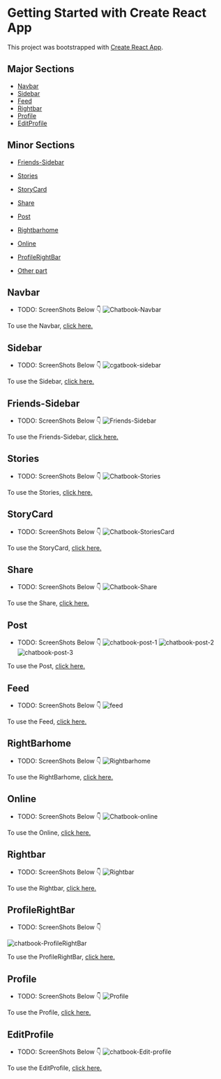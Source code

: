 # Getting Started with Create React App

This project was bootstrapped with [Create React App](https://github.com/facebook/create-react-app).

## Major Sections
- [Navbar](#navbar)
- [Sidebar](#sidebar)
- [Feed](#feed)
- [Rightbar](#rightbar)
- [Profile](#profile)
- [EditProfile](#editprofile)

## Minor Sections
- [Friends-Sidebar](#friends-sidebar)
- [Stories](#stories)
- [StoryCard](#storycard)
- [Share](#share)
- [Post](#post)
- [Rightbarhome](#rightbarhome)
- [Online](#online)
- [ProfileRightBar](#profileRightBar)

- [Other part](#other-part)

## Navbar

- TODO: ScreenShots Below 👇
![Chatbook-Navbar](https://user-images.githubusercontent.com/102934270/204153533-272e7600-e559-49a1-84f5-4c2b7c80b62f.jpg)

To use the Navbar, [click here.](src/components/navbar)

## Sidebar

- TODO: ScreenShots Below 👇
![cgatbook-sidebar](https://user-images.githubusercontent.com/102934270/204154091-180d1ea4-fd87-4ea8-b99d-02ae1de775f2.jpg)

To use the Sidebar, [click here.](src/components/sidebar)

## Friends-Sidebar

- TODO: ScreenShots Below 👇
![Friends-Sidebar](https://user-images.githubusercontent.com/102934270/204154289-7c1200db-58fe-4222-9dd4-33d3c8a46ec0.jpg)

To use the Friends-Sidebar, [click here.](src/components/friends)

## Stories

- TODO: ScreenShots Below 👇
![Chatbook-Stories](https://user-images.githubusercontent.com/102934270/204307689-83459cb2-022e-4cc1-bc1c-02aa7609952c.jpg)

To use the Stories, [click here.](src/components/stories)

## StoryCard

- TODO: ScreenShots Below 👇
![Chatbook-StoriesCard](https://user-images.githubusercontent.com/102934270/204308222-8441b5d5-2020-40c6-a74b-86d3249f67c8.jpg)

To use the StoryCard, [click here.](src/components/storycard)

## Share

- TODO: ScreenShots Below 👇
![Chatbook-Share](https://user-images.githubusercontent.com/102934270/204342728-ebb79999-80ea-42b7-aca4-f217c622ca98.jpg)

To use the Share, [click here.](src/components/share)

## Post

- TODO: ScreenShots Below 👇
![chatbook-post-1](https://user-images.githubusercontent.com/102934270/204342962-77196a12-6ecc-46bb-96b1-9fc0f767c860.jpg)
![chatbook-post-2](https://user-images.githubusercontent.com/102934270/204343015-f1448253-624f-41c7-8d2c-2859b1a0c776.jpg)
![chatbook-post-3](https://user-images.githubusercontent.com/102934270/204343062-da2f9159-4997-4b38-bf81-07a3e0114197.jpg)

To use the Post, [click here.](src/components/post)

## Feed

- TODO: ScreenShots Below 👇
![feed](https://user-images.githubusercontent.com/102934270/204344348-869b4051-4f48-4205-9fd8-cd9bec008003.gif)

To use the Feed, [click here.](src/components/feed)

## RightBarhome

- TODO: ScreenShots Below 👇
![Rightbarhome](https://user-images.githubusercontent.com/102934270/204549639-d32d90ae-006e-4105-9abc-015e20ab2035.jpg)

To use the RightBarhome, [click here.](src/components/rightbarhome)

## Online

- TODO: ScreenShots Below 👇
![Chatbook-online](https://user-images.githubusercontent.com/102934270/204549947-2607ef9c-cbcb-4806-9198-2cddcb0aa3b4.jpg)

To use the Online, [click here.](src/components/online)

## Rightbar

- TODO: ScreenShots Below 👇
![Rightbar](https://user-images.githubusercontent.com/102934270/204550374-72b0b7c0-c83f-4971-ae76-573a8353e0d5.gif)

To use the Rightbar, [click here.](src/components/rightbar)

## ProfileRightBar

- TODO: ScreenShots Below 👇

![chatbook-ProfileRightBar](https://user-images.githubusercontent.com/102934270/204552297-1fa83fa6-9702-4ef2-bc2a-5fb2350d45af.jpg)

To use the ProfileRightBar, [click here.](src/components/profileRightBar)

## Profile

- TODO: ScreenShots Below 👇
![Profile](https://user-images.githubusercontent.com/102934270/204552675-b5538397-dff2-48f2-b283-c064a8dbb483.gif)

To use the Profile, [click here.](src/pages/profile)

## EditProfile

- TODO: ScreenShots Below 👇
![chatbook-Edit-profile](https://user-images.githubusercontent.com/102934270/204612392-5f099888-1cd7-4b26-986f-61f20fc6dea5.jpg)

To use the EditProfile, [click here.](src/pages/editProfile)



